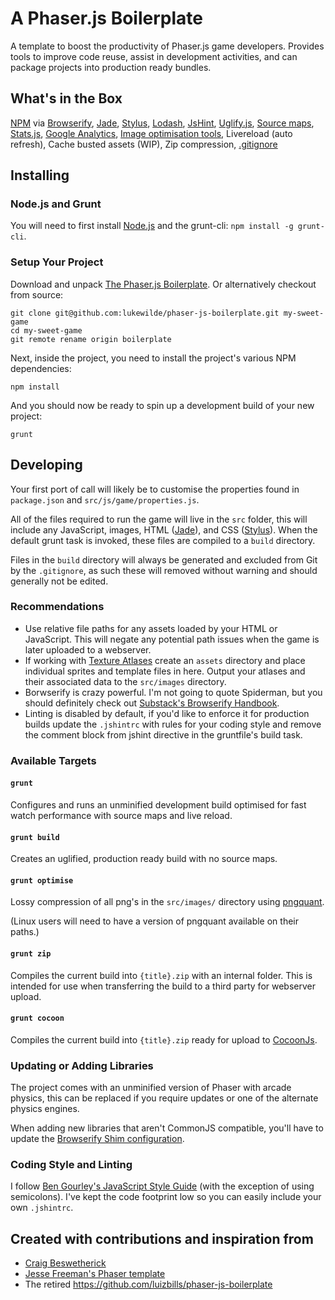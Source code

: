 # A Phaser.js Boilerplate

A template to boost the productivity of Phaser.js game developers. Provides tools to improve code reuse, assist in development activities, and can package projects into production ready bundles.

## What's in the Box

[NPM](https://www.npmjs.org/) via [Browserify](http://browserify.org/), [Jade](http://jade-lang.com/), [Stylus](http://learnboost.github.io/stylus/), [Lodash](http://lodash.com/), [JsHint](http://www.jshint.com/), [Uglify.js](https://github.com/mishoo/UglifyJS), [Source maps](http://www.html5rocks.com/en/tutorials/developertools/sourcemaps/), [Stats.js](https://github.com/mrdoob/stats.js/), [Google Analytics](http://www.google.com/analytics/), [Image optimisation tools](http://pngquant.org/), Livereload (auto refresh), Cache busted assets (WIP), Zip compression, [.gitignore](https://github.com/serby/GitIgnore)

## Installing

### Node.js and Grunt

You will need to first install [Node.js](http://nodejs.org/download/) and the grunt-cli: `npm install -g grunt-cli`.

### Setup Your Project

Download and unpack [The Phaser.js Boilerplate](https://github.com/lukewilde/phaser-js-boilerplate/archive/master.zip). Or alternatively checkout from source:

    git clone git@github.com:lukewilde/phaser-js-boilerplate.git my-sweet-game
    cd my-sweet-game
    git remote rename origin boilerplate

Next, inside the project, you need to install the project's various NPM dependencies:

    npm install

And you should now be ready to spin up a development build of your new project:

    grunt

## Developing

Your first port of call will likely be to customise the properties found in `package.json` and `src/js/game/properties.js`.

All of the files required to run the game will live in the `src` folder, this will include any JavaScript, images, HTML ([Jade](http://jade-lang.com/)), and CSS ([Stylus](http://learnboost.github.io/stylus/)). When the default grunt task is invoked, these files are compiled to a `build` directory.

Files in the `build` directory will always be generated and excluded from Git by the `.gitignore`, as such these will removed without warning and should generally not be edited.

### Recommendations

* Use relative file paths for any assets loaded by your HTML or JavaScript. This will negate any potential path issues when the game is later uploaded to a webserver.
* If working with [Texture Atlases](http://en.wikipedia.org/wiki/Texture_atlas) create an `assets` directory and place individual sprites and template files in here. Output your atlases and their associated data to the `src/images` directory.
* Borwserify is crazy powerful. I'm not going to quote Spiderman, but you should definitely check out [Substack's Browserify Handbook](https://github.com/substack/browserify-handbook).
* Linting is disabled by default, if you'd like to enforce it for production builds update the `.jshintrc` with rules for your coding style and remove the comment block from jshint directive in the gruntfile's build task.

### Available Targets

#### `grunt`

Configures and runs an unminified development build optimised for fast watch performance with source maps and live reload.

#### `grunt build`

Creates an uglified, production ready build with no source maps.

#### `grunt optimise`

Lossy compression of all png's in the `src/images/` directory using [pngquant](http://pngquant.org/).

(Linux users will need to have a version of pngquant available on their paths.)

#### `grunt zip`

Compiles the current build into `{title}.zip` with an internal folder. This is intended for use when transferring the build to a third party for webserver upload.

#### `grunt cocoon`

Compiles the current build into `{title}.zip` ready for upload to [CocoonJs](https://www.ludei.com/cocoonjs/).

### Updating or Adding Libraries

The project comes with an unminified version of Phaser with arcade physics, this can be replaced if you require updates or one of the alternate physics engines.

When adding new libraries that aren't CommonJS compatible, you'll have to update the [Browserify Shim configuration](https://github.com/thlorenz/browserify-shim#3-provide-browserify-shim-config).

### Coding Style and Linting

I follow [Ben Gourley's JavaScript Style Guide](https://github.com/bengourley/js-style-guide) (with the exception of using semicolons). I've kept the code footprint low so you can easily include your own `.jshintrc`.

## Created with contributions and inspiration from

  * [Craig Beswetherick](http://grindheadgames.com)
  * [Jesse Freeman's Phaser template](https://github.com/gamecook/phaser-project-template)
  * The retired https://github.com/luizbills/phaser-js-boilerplate
